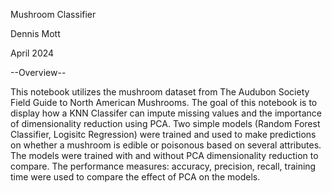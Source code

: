 Mushroom Classifier

Dennis Mott

April 2024


--Overview--

This notebook utilizes the mushroom dataset from The Audubon Society Field Guide to North American Mushrooms. The goal of this notebook is to display how a KNN Classifer can impute missing values and the importance of dimensionality reduction using PCA. Two simple models (Random Forest Classifier, Logisitc Regression) were trained and used to make predictions on whether a mushroom is edible or poisonous based on several attributes. The models were trained with and without PCA dimensionality reduction to compare. The performance measures: accuracy, precision, recall, training time were used to compare the effect of PCA on the models.
